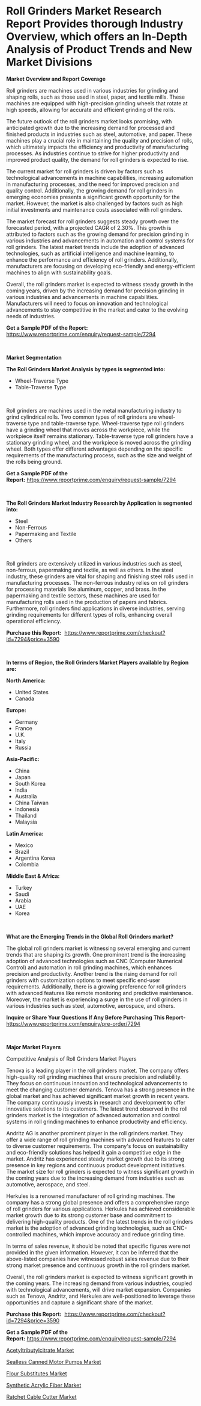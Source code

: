 <p><h1>Roll Grinders Market Research Report Provides thorough Industry Overview, which offers an In-Depth Analysis of Product Trends and New Market Divisions</h1></p><p><strong>Market Overview and Report Coverage</strong></p>
<p><p>Roll grinders are machines used in various industries for grinding and shaping rolls, such as those used in steel, paper, and textile mills. These machines are equipped with high-precision grinding wheels that rotate at high speeds, allowing for accurate and efficient grinding of the rolls.</p><p>The future outlook of the roll grinders market looks promising, with anticipated growth due to the increasing demand for processed and finished products in industries such as steel, automotive, and paper. These machines play a crucial role in maintaining the quality and precision of rolls, which ultimately impacts the efficiency and productivity of manufacturing processes. As industries continue to strive for higher productivity and improved product quality, the demand for roll grinders is expected to rise.</p><p>The current market for roll grinders is driven by factors such as technological advancements in machine capabilities, increasing automation in manufacturing processes, and the need for improved precision and quality control. Additionally, the growing demand for roll grinders in emerging economies presents a significant growth opportunity for the market. However, the market is also challenged by factors such as high initial investments and maintenance costs associated with roll grinders.</p><p>The market forecast for roll grinders suggests steady growth over the forecasted period, with a projected CAGR of 2.30%. This growth is attributed to factors such as the growing demand for precision grinding in various industries and advancements in automation and control systems for roll grinders. The latest market trends include the adoption of advanced technologies, such as artificial intelligence and machine learning, to enhance the performance and efficiency of roll grinders. Additionally, manufacturers are focusing on developing eco-friendly and energy-efficient machines to align with sustainability goals.</p><p>Overall, the roll grinders market is expected to witness steady growth in the coming years, driven by the increasing demand for precision grinding in various industries and advancements in machine capabilities. Manufacturers will need to focus on innovation and technological advancements to stay competitive in the market and cater to the evolving needs of industries.</p></p>
<p><strong>Get a Sample PDF of the Report:</strong> <a href="https://www.reportprime.com/enquiry/request-sample/7294">https://www.reportprime.com/enquiry/request-sample/7294</a></p>
<p>&nbsp;</p>
<p><strong>Market Segmentation</strong></p>
<p><strong>The Roll Grinders Market Analysis by types is segmented into:</strong></p>
<p><ul><li>Wheel-Traverse Type</li><li>Table-Traverse Type</li></ul></p>
<p>&nbsp;</p>
<p><p>Roll grinders are machines used in the metal manufacturing industry to grind cylindrical rolls. Two common types of roll grinders are wheel-traverse type and table-traverse type. Wheel-traverse type roll grinders have a grinding wheel that moves across the workpiece, while the workpiece itself remains stationary. Table-traverse type roll grinders have a stationary grinding wheel, and the workpiece is moved across the grinding wheel. Both types offer different advantages depending on the specific requirements of the manufacturing process, such as the size and weight of the rolls being ground.</p></p>
<p><strong>Get a Sample PDF of the Report:</strong>&nbsp;<a href="https://www.reportprime.com/enquiry/request-sample/7294">https://www.reportprime.com/enquiry/request-sample/7294</a></p>
<p>&nbsp;</p>
<p><strong>The Roll Grinders Market Industry Research by Application is segmented into:</strong></p>
<p><ul><li>Steel</li><li>Non-Ferrous</li><li>Papermaking and Textile</li><li>Others</li></ul></p>
<p>&nbsp;</p>
<p><p>Roll grinders are extensively utilized in various industries such as steel, non-ferrous, papermaking and textile, as well as others. In the steel industry, these grinders are vital for shaping and finishing steel rolls used in manufacturing processes. The non-ferrous industry relies on roll grinders for processing materials like aluminum, copper, and brass. In the papermaking and textile sectors, these machines are used for manufacturing rolls used in the production of papers and fabrics. Furthermore, roll grinders find applications in diverse industries, serving grinding requirements for different types of rolls, enhancing overall operational efficiency.</p></p>
<p><strong>Purchase this Report:</strong>&nbsp; <a href="https://www.reportprime.com/checkout?id=7294&price=3590">https://www.reportprime.com/checkout?id=7294&price=3590</a></p>
<p>&nbsp;</p>
<p><strong>In terms of Region, the Roll Grinders Market Players available by Region are:</strong></p>
<p>
    <p> <strong> North America: </strong>
        <ul>
            <li>United States</li>
            <li>Canada</li>
        </ul>
        </p> 
    <p> <strong> Europe: </strong>
        <ul>
            <li>Germany</li>
            <li>France</li>
            <li>U.K.</li>
            <li>Italy</li>
            <li>Russia</li>
        </ul>
        </p> 
    <p> <strong> Asia-Pacific: </strong>
        <ul>
            <li>China</li>
            <li>Japan</li>
            <li>South Korea</li>
            <li>India</li>
            <li>Australia</li>
            <li>China Taiwan</li>
            <li>Indonesia</li>
            <li>Thailand</li>
            <li>Malaysia</li>
        </ul>
        </p> 
    <p> <strong> Latin America: </strong>
        <ul>
            <li>Mexico</li>
            <li>Brazil</li>
            <li>Argentina Korea</li>
            <li>Colombia</li>
        </ul>
        </p> 
    <p> <strong> Middle East & Africa: </strong>
        <ul>
            <li>Turkey</li>
            <li>Saudi</li>
            <li>Arabia</li>
            <li>UAE</li>
            <li>Korea</li>
        </ul>
    </p>
    </p>
<p>&nbsp;</p>
<p><strong>What are the Emerging Trends in the Global Roll Grinders market?</strong></p>
<p><p>The global roll grinders market is witnessing several emerging and current trends that are shaping its growth. One prominent trend is the increasing adoption of advanced technologies such as CNC (Computer Numerical Control) and automation in roll grinding machines, which enhances precision and productivity. Another trend is the rising demand for roll grinders with customization options to meet specific end-user requirements. Additionally, there is a growing preference for roll grinders with advanced features like remote monitoring and predictive maintenance. Moreover, the market is experiencing a surge in the use of roll grinders in various industries such as steel, automotive, aerospace, and others.</p></p>
<p><strong>Inquire or Share Your Questions If Any Before Purchasing This Report</strong>- <a href="https://www.reportprime.com/enquiry/pre-order/7294">https://www.reportprime.com/enquiry/pre-order/7294</a></p>
<p>&nbsp;</p>
<p><strong>Major Market Players</strong></p>
<p><p>Competitive Analysis of Roll Grinders Market Players</p><p>Tenova is a leading player in the roll grinders market. The company offers high-quality roll grinding machines that ensure precision and reliability. They focus on continuous innovation and technological advancements to meet the changing customer demands. Tenova has a strong presence in the global market and has achieved significant market growth in recent years. The company continuously invests in research and development to offer innovative solutions to its customers. The latest trend observed in the roll grinders market is the integration of advanced automation and control systems in roll grinding machines to enhance productivity and efficiency.</p><p>Andritz AG is another prominent player in the roll grinders market. They offer a wide range of roll grinding machines with advanced features to cater to diverse customer requirements. The company's focus on sustainability and eco-friendly solutions has helped it gain a competitive edge in the market. Andritz has experienced steady market growth due to its strong presence in key regions and continuous product development initiatives. The market size for roll grinders is expected to witness significant growth in the coming years due to the increasing demand from industries such as automotive, aerospace, and steel.</p><p>Herkules is a renowned manufacturer of roll grinding machines. The company has a strong global presence and offers a comprehensive range of roll grinders for various applications. Herkules has achieved considerable market growth due to its strong customer base and commitment to delivering high-quality products. One of the latest trends in the roll grinders market is the adoption of advanced grinding technologies, such as CNC-controlled machines, which improve accuracy and reduce grinding time.</p><p>In terms of sales revenue, it should be noted that specific figures were not provided in the given information. However, it can be inferred that the above-listed companies have witnessed robust sales revenue due to their strong market presence and continuous growth in the roll grinders market.</p><p>Overall, the roll grinders market is expected to witness significant growth in the coming years. The increasing demand from various industries, coupled with technological advancements, will drive market expansion. Companies such as Tenova, Andritz, and Herkules are well-positioned to leverage these opportunities and capture a significant share of the market.</p></p>
<p><strong>Purchase this Report:</strong>&nbsp;&nbsp;<a href="https://www.reportprime.com/checkout?id=7294&price=3590">https://www.reportprime.com/checkout?id=7294&price=3590</a></p>
<p></p>
<p><strong>Get a Sample PDF of the Report:</strong>&nbsp;<a href="https://www.reportprime.com/enquiry/request-sample/7294">https://www.reportprime.com/enquiry/request-sample/7294</a></p>
<p><p><a href="https://medium.com/@dorothybrooks53/acetyltributylcitrate-market-report-reveals-the-latest-trends-and-growth-opportunities-of-this-9c8a4d0f3ac0">Acetyltributylcitrate Market</a></p><p><a href="https://github.com/CliffMedina6/Market-Research-Report-List-2/blob/main/sealless-canned-motor-pumps-market.md">Sealless Canned Motor Pumps Market</a></p><p><a href="https://medium.com/@dorothybrooks53/decoding-flour-substitutes-market-metrics-market-share-trends-and-growth-patterns-3994b328440c">Flour Substitutes Market</a></p><p><a href="https://medium.com/@dorothybrooks53/synthetic-acrylic-fiber-market-comprehensive-assessment-by-type-application-and-geography-fcfbf0c10af5">Synthetic Acrylic Fiber Market</a></p><p><a href="https://github.com/PeterParrish5/Market-Research-Report-List-2/blob/main/ratchet-cable-cutter-market.md">Ratchet Cable Cutter Market</a></p></p>